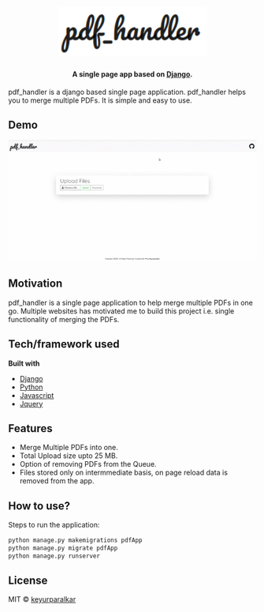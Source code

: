 <h1 align="center">
  <br>
  <img src="./media/logo_.png" alt="Foco" width="300">
</h1>

<h4 align="center">A single page app based on <a href="https://www.djangoproject.com/" target="_blank">Django</a>.</h4>


pdf_handler is a django based single page application. pdf_handler helps you to merge multiple PDFs. It is simple and easy to use.

## Demo
![Alt Text](./media/test0.gif)

## Motivation
pdf_handler is a single page application to help merge multiple PDFs in one go. Multiple websites has motivated me to build this project i.e. single functionality of merging the PDFs. 
 

## Tech/framework used

<b>Built with</b>
- [Django](https://www.djangoproject.com/)
- [Python]()
- [Javascript]()
- [Jquery]()


## Features
- Merge Multiple PDFs into one.
- Total Upload size upto 25 MB.
- Option of removing PDFs from the Queue.
- Files stored only on intermmediate basis, on page reload data is removed from the app.

## How to use?
Steps to run the application:
```
python manage.py makemigrations pdfApp
python manage.py migrate pdfApp
python manage.py runserver
```

## License
MIT © [keyurparalkar](https://github.com/keyurparalkar)
